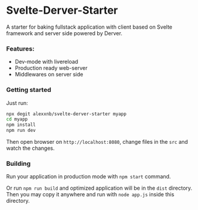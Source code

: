 # Svelte-Derver-Starter

A starter for baking fullstack application with client based on Svelte framework and server side powered by Derver. 

### Features:

- Dev-mode with livereload
- Production ready web-server
- Middlewares on server side

### Getting started

Just run:

```sh
npx degit alexxnb/svelte-derver-starter myapp
cd myapp
npm install
npm run dev
```

Then open browser on `http://localhost:8080`, change files in the `src` and watch the changes. 

### Building

Run your application in production mode with `npm start` command.

Or run `npm run build` and optimized application will be in the `dist` directory.  Then you may copy it anywhere and run with `node app.js` inside this directory. 